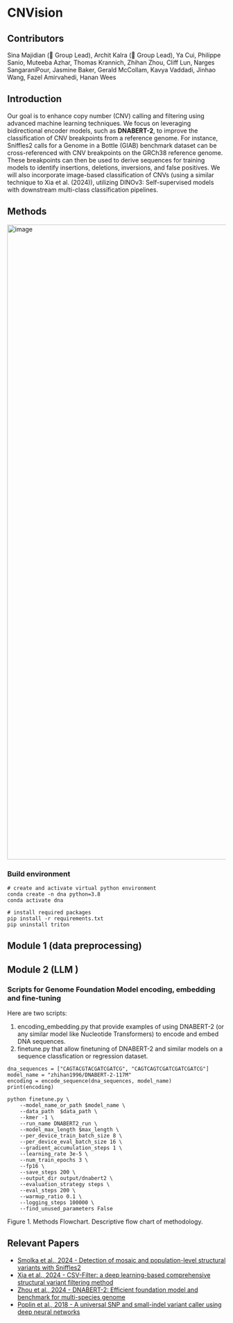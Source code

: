# CNVision

## Contributors
Sina Majidian (👑 Group Lead), Archit Kalra (👑 Group Lead), Ya Cui, Philippe Sanio, Muteeba Azhar, Thomas Krannich, Zhihan Zhou, Cliff Lun, Narges SangaraniPour, Jasmine Baker, Gerald McCollam, Kavya Vaddadi, Jinhao Wang, Fazel Amirvahedi, Hanan Wees

## Introduction
Our goal is to enhance copy number (CNV) calling and filtering using advanced machine learning techniques. We focus on leveraging bidirectional encoder models, such as **DNABERT-2**, to improve the classification of CNV breakpoints from a reference genome. For instance, Sniffles2 calls for a Genome in a Bottle (GIAB) benchmark dataset can be cross-referenced with CNV breakpoints on the GRCh38 reference genome. These breakpoints can then be used to derive sequences for training models to identify insertions, deletions, inversions, and false positives. We will also incorporate image-based classification of CNVs (using a similar technique to Xia et al. (2024)), utilizing DINOv3: Self-supervised models with downstream multi-class classification pipelines.

## Methods

<img width="1256" height="1462" alt="image" src="https://github.com/user-attachments/assets/06ff29ad-e052-480e-ae0d-50a13b41d93a" />






### Build environment
```
# create and activate virtual python environment
conda create -n dna python=3.8
conda activate dna

# install required packages
pip install -r requirements.txt
pip uninstall triton
````



## Module 1 (data preprocessing)



## Module 2 (LLM )

### Scripts for Genome Foundation Model encoding, embedding and fine-tuning

Here are two scripts:
1. encoding_embedding.py that provide examples of using DNABERT-2 (or any similar model like Nucleotide Transformers) to encode and embed DNA sequences.
2. finetune.py that allow finetuning of DNABERT-2 and similar models on a sequence classfication or regression dataset.


```
dna_sequences = ["CAGTACGTACGATCGATCG", "CAGTCAGTCGATCGATCGATCG"]
model_name = "zhihan1996/DNABERT-2-117M"
encoding = encode_sequence(dna_sequences, model_name)
print(encoding)
```


```
python finetune.py \
    --model_name_or_path $model_name \
    --data_path  $data_path \
    --kmer -1 \
    --run_name DNABERT2_run \
    --model_max_length $max_length \
    --per_device_train_batch_size 8 \
    --per_device_eval_batch_size 16 \
    --gradient_accumulation_steps 1 \
    --learning_rate 3e-5 \
    --num_train_epochs 3 \
    --fp16 \
    --save_steps 200 \
    --output_dir output/dnabert2 \
    --evaluation_strategy steps \
    --eval_steps 200 \
    --warmup_ratio 0.1 \
    --logging_steps 100000 \
    --find_unused_parameters False
```


Figure 1. Methods Flowchart. Descriptive flow chart of methodology.  

## Relevant Papers
- [Smolka et al., 2024 - Detection of mosaic and population-level structural variants with Sniffles2](https://doi.org/10.1038/s41587-023-02024-y)
- [Xia et al., 2024 - CSV-Filter: a deep learning-based comprehensive structural variant filtering method](https://doi.org/10.1093/bioinformatics/btae539)
- [Zhou et al., 2024 - DNABERT-2: Efficient foundation model and benchmark for multi-species genome](https://iclr.cc/media/iclr-2024/Slides/17823.pdf)
- [Poplin et al., 2018 - A universal SNP and small-indel variant caller using deep neural networks](https://www.nature.com/articles/nbt.4235)
